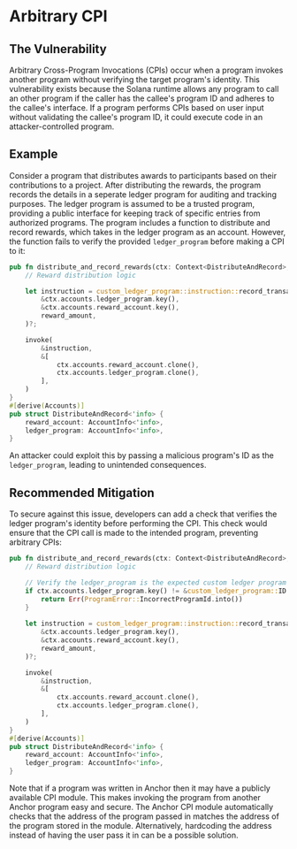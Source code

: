 # Arbitrary CPI
## The Vulnerability
Arbitrary Cross-Program Invocations (CPIs) occur when a program invokes another program without verifying the target program's identity. This vulnerability
exists because the Solana runtime allows any program to call an other program if the caller has the callee's program ID and adheres to the callee's 
interface. If a program performs CPIs based on user input without validating the callee's program ID, it could execute code in an attacker-controlled program.

## Example
Consider a program that distributes awards to participants based on their contributions to a project. After distributing the rewards, the program records the
details in a seperate ledger program for auditing and tracking purposes. The ledger program is assumed to be a trusted program, providing a public interface
for keeping track of specific entries from authorized programs. The program includes a function to distribute and record rewards, which takes in the ledger
program as an account. However, the function fails to verify the provided `ledger_program` before making a CPI to it:
```rust
pub fn distribute_and_record_rewards(ctx: Context<DistributeAndRecord>, reward_amount: u64) -> ProgramResult {
    // Reward distribution logic

    let instruction = custom_ledger_program::instruction::record_transaction(
        &ctx.accounts.ledger_program.key(),
        &ctx.accounts.reward_account.key(),
        reward_amount,
    )?;

    invoke(
        &instruction,
        &[
            ctx.accounts.reward_account.clone(),
            ctx.accounts.ledger_program.clone(),
        ],
    )
}
#[derive(Accounts)]
pub struct DistributeAndRecord<'info> {
    reward_account: AccountInfo<'info>,
    ledger_program: AccountInfo<'info>,
}
```
An attacker could exploit this by passing a malicious program's ID as the `ledger_program`, leading to unintended consequences.

## Recommended Mitigation
To secure against this issue, developers can add a check that verifies the ledger program's identity before performing the CPI. This
check would ensure that the CPI call is made to the intended program, preventing arbitrary CPIs:
```rust
pub fn distribute_and_record_rewards(ctx: Context<DistributeAndRecord>, reward_amount: u64) -> ProgramResult {
    // Reward distribution logic

    // Verify the ledger_program is the expected custom ledger program
    if ctx.accounts.ledger_program.key() != &custom_ledger_program::ID {
        return Err(ProgramError::IncorrectProgramId.into())
    }
    
    let instruction = custom_ledger_program::instruction::record_transaction(
        &ctx.accounts.ledger_program.key(),
        &ctx.accounts.reward_account.key(),
        reward_amount,
    )?;

    invoke(
        &instruction,
        &[
            ctx.accounts.reward_account.clone(),
            ctx.accounts.ledger_program.clone(),
        ],
    )
}
#[derive(Accounts)]
pub struct DistributeAndRecord<'info> {
    reward_account: AccountInfo<'info>,
    ledger_program: AccountInfo<'info>,
}
```

Note that if a program was written in Anchor then it may have a publicly available CPI module. This makes invoking the program from another
Anchor program easy and secure. The Anchor CPI module automatically checks that the address of the program passed in matches the address of the
program stored in the module. Alternatively, hardcoding the address instead of having the user pass it in can be a possible solution.